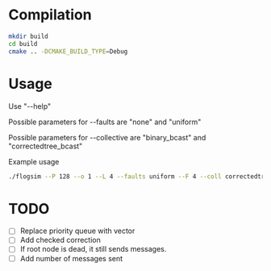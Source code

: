 # Compilation

```bash
mkdir build
cd build
cmake .. -DCMAKE_BUILD_TYPE=Debug
```

# Usage

Use "--help"

Possible parameters for --faults are "none" and "uniform"

Possible parameters for --collective are "binary_bcast" and
"correctedtree_bcast"

Example usage

```bash
./flogsim --P 128 --o 1 --L 4 --faults uniform --F 4 --coll correctedtree_bcast --help
```

# TODO

  - [ ] Replace priority queue with vector
  - [ ] Add checked correction
  - [ ] If root node is dead, it still sends messages.
  - [ ] Add number of messages sent
